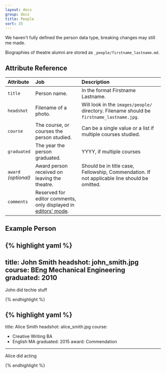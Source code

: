 ```yaml
---
layout: docs
group: docs
title: People
sort: 35
---
```


<div class="box-warning">
  <i class="fa fa-exclamation-triangle"></i> We haven't fully defined the person data type, breaking changes may still me made.
</div>

Biographies of theatre alumni are stored as `_people/firstname_lastname.md`.

## <i class="fa fa-tags"></i> Attribute Reference

| Attribute | Job | Description |
|:-|:-|:-|
| `title` | Person name. | In the format Firstname Lastname. |
| `headshot` | Filename of a photo. | Will look in the `images/people/` directory. Filename should be `firstname_lastname.jpg`. |
| `course` | The course, or courses the person studied. | Can be a single value or a list if multiple courses studied. |
| `graduated` | The year the person graduated. | YYYY, if multiple courses |
| `award`<br />*(optional)* | Award person received on leaving the theatre. | Should be in title case, Fellowship, Commendation. If not applicable line should be omitted. |
| `comments` | Reserved for editor comments, only displayed in [editors' mode](/docs/#super-secret-editors-mode). |


## <i class="octicon octicon-code"></i> Example Person

{% highlight yaml %}
---
title: John Smith
headshot: john_smith.jpg
course: BEng Mechanical Engineering
graduated: 2010
---

John did techie stuff

{% endhighlight %}

{% highlight yaml %}
---
title: Alice Smith
headshot: alice_smith.jpg
course:
  - Creative Writing BA
  - English MA
graduated: 2015
award: Commendation
---

Alice did acting

{% endhighlight %}
